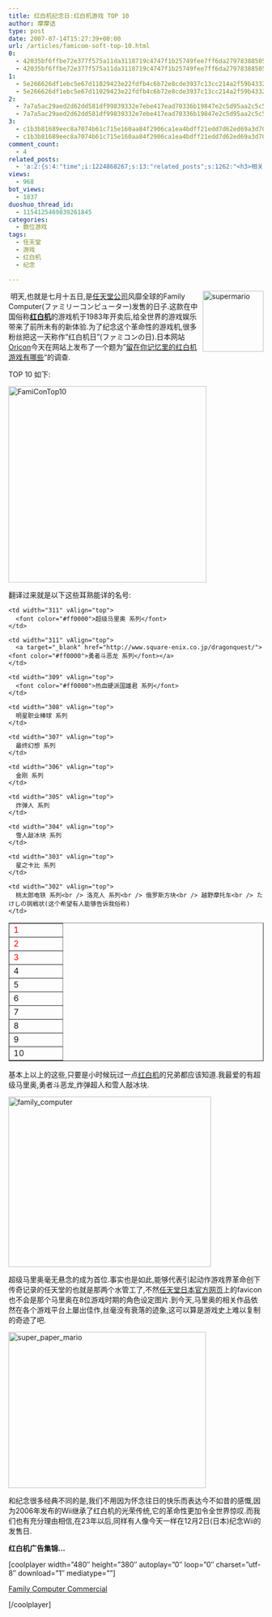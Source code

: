 ```yaml
---
title: 红白机纪念日:红白机游戏 TOP 10
author: 摩摩诘
type: post
date: 2007-07-14T15:27:39+00:00
url: /articles/famicom-soft-top-10.html
0:
  - 42035bf6ffbe72e377f575a11da3118719c4747f1b25749fee7ff6da27978388505bf8df99c5038203c3010e0a455e94
  - 42035bf6ffbe72e377f575a11da3118719c4747f1b25749fee7ff6da27978388505bf8df99c5038203c3010e0a455e94
1:
  - 5e266626df1ebc5e67d11029423e22fdfb4c6b72e8cde3937c13cc214a2f59b4332f1eddde3c757920539b86661c9b82
  - 5e266626df1ebc5e67d11029423e22fdfb4c6b72e8cde3937c13cc214a2f59b4332f1eddde3c757920539b86661c9b82
2:
  - 7a7a5ac29aed2d62dd581df99839332e7ebe417ead70336b19847e2c5d95aa2c5c5af306555ff1da6ee82bde05d0c749
  - 7a7a5ac29aed2d62dd581df99839332e7ebe417ead70336b19847e2c5d95aa2c5c5af306555ff1da6ee82bde05d0c749
3:
  - c1b3b81689eec8a7074b61c715e160aa84f2906ca1ea4bdff21edd7d62ed69a3d70ca672deef8a8f12a35902581e3066
  - c1b3b81689eec8a7074b61c715e160aa84f2906ca1ea4bdff21edd7d62ed69a3d70ca672deef8a8f12a35902581e3066
comment_count:
  - 4
related_posts:
  - 'a:2:{s:4:"time";i:1224868267;s:13:"related_posts";s:1262:"<h3>相关日志</h3><ul class="related_post"><li><a href="http://www.digglife.cn/articles/%e7%bb%8f%e5%85%b8%e6%80%80%e6%97%a7%ef%bc%9a%e5%9c%a8%e7%ba%bf%e7%8e%a98%e4%bd%8dnes%e6%b8%b8%e6%88%8f.html" title="经典怀旧：在线玩8位NES游戏">经典怀旧：在线玩8位NES游戏</a></li><li><a href="http://www.digglife.cn/articles/geek-badge.html" title="业余奇客的徽章">业余奇客的徽章</a></li><li><a href="http://www.digglife.cn/articles/hardest-game.html" title="世界上最难的游戏">世界上最难的游戏</a></li><li><a href="http://www.digglife.cn/articles/waste-time-beffddlr.html" title="在线自作拼图游戏:befuddlr">在线自作拼图游戏:befuddlr</a></li><li><a href="http://www.digglife.cn/articles/physics-emulator-box2dflashas3.html" title="在Flash里模拟物理运动:Box2DFlashAS3">在Flash里模拟物理运动:Box2DFlashAS3</a></li><li><a href="http://www.digglife.cn/articles/google-earth-social-networking.html" title="Google Earth年内推出虚拟世界服务?">Google Earth年内推出虚拟世界服务?</a></li><li><a href="http://www.digglife.cn/articles/google-earth-flight-simulator.html" title="Google Earth的复活节彩蛋:模拟飞行">Google Earth的复活节彩蛋:模拟飞行</a></li></ul>";}'
views:
  - 968
bot_views:
  - 1837
duoshuo_thread_id:
  - 1154125469839261845
categories:
  - 数位游戏
tags:
  - 任天堂
  - 游戏
  - 红白机
  - 纪念

---
```

 <a atomicselection="true" href="https://www.digglife.net/wp-content/uploads/3/379/2007/07/supermario.jpg"><img align="right" width="120" src="http://digglife.qiniudn.com/wp-content/uploads/3/379/2007/07/supermario-thumb.jpg" alt="supermario" height="120" /></a>明天,也就是七月十五日,是<a target="_blank" href="http://www.nintendo.com/home">任天堂公司</a>风靡全球的Family Computer(ファミリーコンピューター)发售的日子.这款在中国俗称<a target="_blank" href="http://en.wikipedia.org/wiki/Nintendo_Entertainment_System"><strong>红白机</strong></a>的游戏机于1983年开卖后,给全世界的游戏娱乐带来了前所未有的新体验.为了纪念这个革命性的游戏机,很多粉丝把这一天称作&#8221;红白机日&#8221;(ファミコンの日).日本网站<a target="_blank" href="http://www.oricon.co.jp/">Oricon</a>今天在网站上发布了一个题为&#8221;<a target="_blank" href="http://www.oricon.co.jp/news/life/46361/">留在你记忆里的红白机游戏有哪些</a>&#8220;的调查.

TOP 10 如下:

<a atomicselection="true" href="https://www.digglife.net/wp-content/uploads/3/379/2007/07/famicontop10.gif"><img width="391" src="http://digglife.qiniudn.com/wp-content/uploads/3/379/2007/07/famicontop10-thumb.gif" alt="FamiConTop10" height="387" /></a>

翻译过来就是以下这些耳熟能详的名号:

<!--more-->

<table unselectable="on" border="1" width="394" cellPadding="1" cellSpacing="0">
  <tr>
    <td width="81" vAlign="top">
      <font color="#ff0000">1</font>
    </td>
    
    <td width="311" vAlign="top">
      <font color="#ff0000">超级马里奥 系列</font>
    </td>
  </tr>
  
  <tr>
    <td width="81" vAlign="top">
      <font color="#ff0000">2</font>
    </td>
    
    <td width="311" vAlign="top">
      <a target="_blank" href="http://www.square-enix.co.jp/dragonquest/"><font color="#ff0000">勇者斗恶龙 系列</font></a>
    </td>
  </tr>
  
  <tr>
    <td width="82" vAlign="top">
      <font color="#ff0000">3</font>
    </td>
    
    <td width="309" vAlign="top">
      <font color="#ff0000">热血硬派国雄君 系列</font>
    </td>
  </tr>
  
  <tr>
    <td width="83" vAlign="top">
      4
    </td>
    
    <td width="308" vAlign="top">
      明星职业棒球 系列
    </td>
  </tr>
  
  <tr>
    <td width="84" vAlign="top">
      5
    </td>
    
    <td width="307" vAlign="top">
      最终幻想 系列
    </td>
  </tr>
  
  <tr>
    <td width="85" vAlign="top">
      6
    </td>
    
    <td width="306" vAlign="top">
      金刚 系列
    </td>
  </tr>
  
  <tr>
    <td width="86" vAlign="top">
      7
    </td>
    
    <td width="305" vAlign="top">
      炸弹人 系列
    </td>
  </tr>
  
  <tr>
    <td width="87" vAlign="top">
      8
    </td>
    
    <td width="304" vAlign="top">
      雪人敲冰块 系列
    </td>
  </tr>
  
  <tr>
    <td width="88" vAlign="top">
      9
    </td>
    
    <td width="303" vAlign="top">
      星之卡比 系列
    </td>
  </tr>
  
  <tr>
    <td width="89" vAlign="top">
      10
    </td>
    
    <td width="302" vAlign="top">
      桃太郎电铁 系列<br /> 洛克人 系列<br /> 俄罗斯方块<br /> 越野摩托车<br /> たけしの挑戦状(这个希望有人能够告诉我俗称)
    </td>
  </tr>
</table>

基本上以上的这些,只要是小时候玩过一点<a target="_blank" href="http://en.wikipedia.org/wiki/Nintendo_Entertainment_System">红白机</a>的兄弟都应该知道.我最爱的有超级马里奥,勇者斗恶龙,炸弹超人和雪人敲冰块.

<a atomicselection="true" href="https://www.digglife.net/wp-content/uploads/3/379/2007/07/family-computer.jpg"><img width="400" src="http://digglife.qiniudn.com/wp-content/uploads/3/379/2007/07/family-computer-thumb.jpg" alt="family_computer" height="336" /></a>

超级马里奥毫无悬念的成为首位.事实也是如此,能够代表引起动作游戏界革命创下传奇记录的任天堂的也就是那两个水管工了,不然<a target="_blank" href="http://www.nintendo.co.jp">任天堂日本官方网页</a>上的favicon也不会是那个马里奥在8位游戏时期的角色设定图片.到今天,马里奥的相关作品依然在各个游戏平台上屡出佳作,丝毫没有衰落的迹象,这可以算是游戏史上难以复制的奇迹了吧.

<a atomicselection="true" href="https://www.digglife.net/wp-content/uploads/3/379/2007/07/super-paper-mario.jpg"><img width="390" src="http://digglife.qiniudn.com/wp-content/uploads/3/379/2007/07/super-paper-mario-thumb.jpg" alt="super_paper_mario" height="308" /></a>

和纪念很多经典不同的是,我们不用因为怀念往日的快乐而表达今不如昔的感慨,因为2006年发布的Wii继承了红白机的光荣传统,它的革命性更加令全世界惊叹.而我们也有充分理由相信,在23年以后,同样有人像今天一样在12月2日(日本)纪念Wii的发售日.

**红白机广告集锦&#8230;**

[coolplayer width=&#8221;480&#8243; height=&#8221;380&#8243; autoplay=&#8221;0&#8243; loop=&#8221;0&#8243; charset=&#8221;utf-8&#8243; download=&#8221;1&#8243; mediatype=&#8221;&#8221;]
  
[Family Computer Commercial][1]
  
[/coolplayer]

 [1]: http://www.youtube.com/v/5jzF2TBur0c